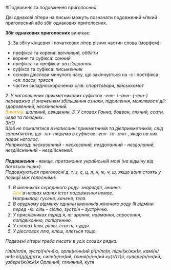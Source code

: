#Подвоєння та подовження приголосних

Двi однаковi лiтери на письмi можуть позначати подовжений м’який приголосний або збiг однакових приголосних.
<br>

<b>Збiг однакових приголосних</b> виникає:


1. За збiгу кiнцевих i початкових лiтер рiзних частин слова (морфем):
<ul>   
 <li> префiкса та кореня: <i>ввiчливий, оббiгти</i></li>
    <li> кореня та суфiкса: <i>сонний</i></li>
    <li> префiкса та префiкса: <i>возз’єднання</i></li>
    <li> суфiкса та суфiкса: <i>письменник</i></li>
    <li> основи дiєслова минулого часу, що закiнчується на <span class="p1">-с</span> i постфiкса <span class="p1">-ся</span>: <i>пасся, трясся</i></li>
    <li> частин складноскорочених слiв: <i>спорттовари, вiйськкомат</span></li>
</ul>
2. У наголошених прикметникових суфiксах <span class="p1">-енн-</span> i <span class="p1">-анн- (-янн-)</span> переважно зi значенням збiльшення ознаки, пiдсилення, можливостi дiї: <i>здоровенний, нескiнченний</i>.<br>
<font color="orange">Виняток:</font> шалений, священик.
3. У словах Ганна, бовван, лляний, ссати, овва та похiдних. 
 


<div class="add-wrap">
<span class="add">ЗНО</span>
<div class="add-text">
Щоб не помилятися в написаннi прикметникiв та дiєприкметникiв, слiд запам’ятати, що <span class="p1">-нн-</span> пишемо в суфiксах <span class="p1">-енн-</span> та <span class="p1">-анн-</span>, якщо на них падає наголос.<br> Наприклад: <i>несказанний - несказаний, нездоланний - нездоланий, нездiйснeнний - нездiйснений</i>.
</div>

<br>
<b>Подовження</b> - явище, притаманне українськiй мовi (на вiдмiну вiд багатьох iнших).<br>
Подовжуються приголоснi <span class="p1">д, т, з, с, ц, л, н, ж, ч, ш</span>, якщо вони стоять у позицiї мiж голосними:

1. В iменниках середнього роду: <i>знаряддя, знання.</i> <br><font color="orange">Але</font> в назвах малих iстот подовження немає.<br>
Наприклад: <i>гусеня, каченя, теля</i>. 
2. В орудному вiдмiнку однини iменникiв жiночого роду III вiдмiни перед <span class="p1">-ю</span>: <i>сiль - сiллю, зустрiч – зустрiччю.</i>
3. У прислiвниках перед <span class="p1">я, ю</span>: <i>зрання, навмання, спросоння, попiдвiконню, попiдтинню</i>.
4. У словах <i>Iлля, рiлля, стаття, суддя</i>.
5. У дiєсловах <i>ллю, ллєш, ллється</i> тощо.



<quiz> 
    <question>
       <p>Подвоєні літери треба писати в усіх словах рядка:</p>
           <answer> гіл(л/лл)я, зустрі(ч/чч)ю, орли(н/нн)ий</answer>
           <answer correct> рі(л/лл)я, підні(ж/жж)я, камі(н/нн)я</answer>
           <answer> ві(д/дд)ати, силе(н/нн)ий, глиня(н/нн)ий</answer>
           <answer> ку(т/тт)я, сувере(н/нн)ий, узбере(ж/жж)я</answer>
      <explanation>
Орлиний, глиняний, кутя 
</explanation>
    </question>
</quiz> 
